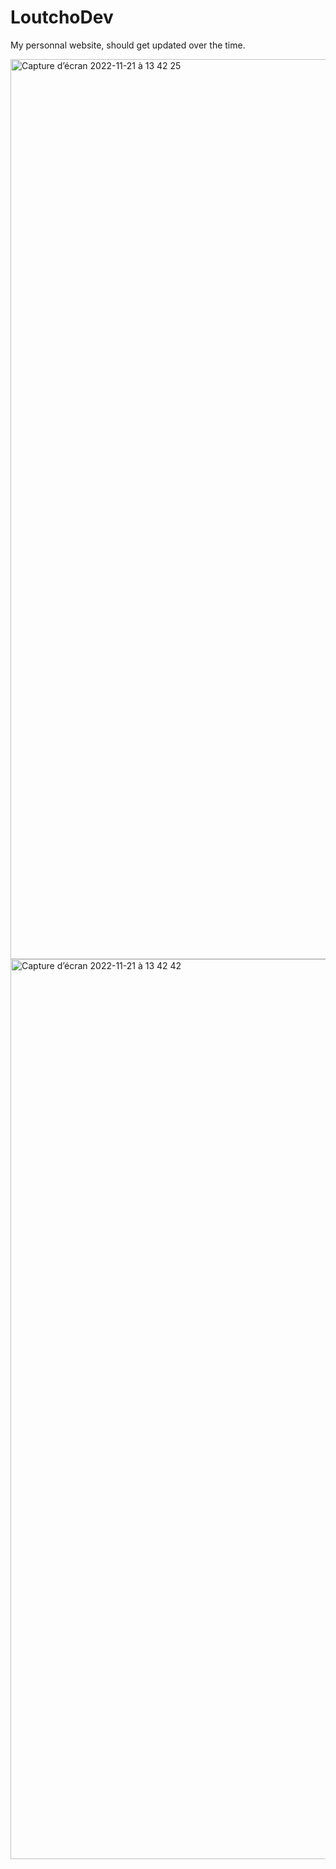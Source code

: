 # LoutchoDev

My personnal website, should get updated over the time.

<img width="1440" alt="Capture d’écran 2022-11-21 à 13 42 25" src="https://user-images.githubusercontent.com/63863060/203058029-4dbcfe49-08c8-4422-a44d-b458ff92a784.png">


<img width="1440" alt="Capture d’écran 2022-11-21 à 13 42 42" src="https://user-images.githubusercontent.com/63863060/203058080-1e2743e4-5f3f-4671-8d50-ca320e042e10.png">
